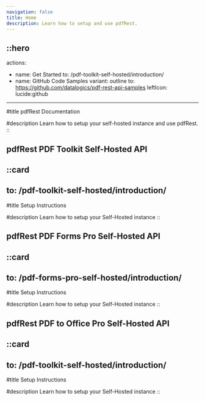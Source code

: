 ```yaml
---
navigation: false
title: Home
description: Learn how to setup and use pdfRest.
---
```


::hero
---
actions:
  - name: Get Started
    to: /pdf-toolkit-self-hosted/introduction/
  - name: GitHub Code Samples
    variant: outline
    to: https://github.com/datalogics/pdf-rest-api-samples
    leftIcon: lucide:github
---
#title
pdfRest Documentation

#description
Learn how to setup your self-hosted instance and use pdfRest.
::

## pdfRest PDF Toolkit Self-Hosted API

::card
---
to: /pdf-toolkit-self-hosted/introduction/
---
#title
Setup Instructions

#description
Learn how to setup your Self-Hosted instance
::

## pdfRest PDF Forms Pro Self-Hosted API

::card
---
to: /pdf-forms-pro-self-hosted/introduction/
---
#title
Setup Instructions

#description
Learn how to setup your Self-Hosted instance
::

## pdfRest PDF to Office Pro Self-Hosted API

::card
---
to: /pdf-toolkit-self-hosted/introduction/
---
#title
Setup Instructions

#description
Learn how to setup your Self-Hosted instance
::
